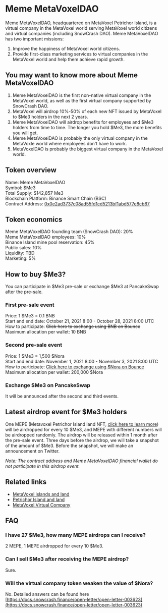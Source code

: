 # Meme MetaVoxelDAO

Meme MetaVoxelDAO, headquartered on MetaVoxel Petrichor Island, is a virtual company in the MetaVoxel world serving MetaVoxel world citizens and virtual companies (including SnowCrash DAO). Meme MetaVoxelDAO has two important missions:

1. Improve the happiness of MetaVoxel world citizens.
2. Provide first-class marketing services to virtual companies in the MetaVoxel world and help them achieve rapid growth.

## You may want to know more about Meme MetaVoxelDAO

1. Meme MetaVoxelDAO is the first non-native virtual company in the MetaVoxel world, as well as the first virtual company supported by SnowCrash DAO.
2. MetaVoxel will airdrop 10%-50% of each new NFT issued by MetaVoxel to $Me3 holders in the next 2 years.
3. Meme MetaVoxelDAO will airdrop benefits for employees and $Me3 holders from time to time. The longer you hold $Me3, the more benefits you will get.
4. Meme MetaVoxelDAO is probably the only virtual company in the MetaVoxle world where employees don't have to work.
5. MetaVoxelDAO is probably the biggest virtual company in the MetaVoxel world.

## Token overview

Name: Meme MetaVoxelDAO  
Symbol: $Me3  
Total Supply: $142,857 Me3  
Blockchain Platform: Binance Smart Chain (BSC)  
Contract Address: [0x0e2ad3737c08ad55fd1cd5213bf1abd577e8cb67](https://bscscan.com/token/0x0e2ad3737c08ad55fd1cd5213bf1abd577e8cb67)  

## Token economics

Meme MetaVoxelDAO founding team (SnowCrash DAO): 20%  
Meme MetaVoxelDAO employees: 10%  
Binance Island mine pool reservation: 45%  
Public sales: 10%  
Liquidity: TBD  
Marketing: 5%  

## How to buy $Me3?

You can participate in $Me3 pre-sale or exchange $Me3 at PancakeSwap after the pre-sale.

### First pre-sale event

Price: 1 $Me3 = 0.1 BNB  
Start and end date: October 21, 2021 8:00 - October 28, 2021 8:00 UTC  
How to participate: ~~Click here to exchange using BNB on Bounce~~  
Maximum allocation per wallet: 10 BNB  

### Second pre-sale event

Price: 1 $Me3 = 1,500 $Nora  
Start and end date: November 1, 2021 8:00 - November 3, 2021 8:00 UTC  
How to participate: [Click here to exchange using $Nora on Bounce](https://app.bounce.finance/auction/fixed/178)  
Maximum allocation per wallet: 200,000 $Nora

### Exchange $Me3 on PancakeSwap

It will be announced after the second and third events.

## Latest airdrop event for $Me3 holders

One MEPE (Metavoxel Petrichor Island land NFT, [click here to learn more](https://docs.snowcrash.finance/gameplay/islands-and-land/petrichor-island)) will be airdropped for every 10 $Me3, and MEPE with different numbers will be airdropped randomly. The airdrop will be released within 1 month after the pre-sale event. Three days before the airdrop, we will take a snapshot of the amount of $Me3. Before the snapshot, we will make an announcement on Twitter.

*Note: The contract address and Meme MetaVoxelDAO financial wallet do not participate in this airdrop event.*

## Related links

- [MetaVoxel islands and land](https://docs.snowcrash.finance/gameplay/islands-and-land)
- [Petrichor Island and land](https://docs.snowcrash.finance/gameplay/islands-and-land/petrichor-island)
- [MetaVoxel Virtual Company](https://docs.snowcrash.finance/gameplay/virtual-company)

## FAQ

### I have 27 $Me3, how many MEPE airdrops can I receive?

2 MEPE, 1 MEPE airdropped for every 10 $Me3.

### Can I sell $Me3 after receiving the MEPE airdrop?

Sure.

### Will the virtual company token weaken the value of $Nora?

No. Detailed answers can be found here [https://docs.snowcrash.finance/open-letter/open-letter-003623](https://docs.snowcrash.finance/open-letter/open-letter-003623)